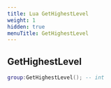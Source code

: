 ```yaml
---
title: Lua GetHighestLevel
weight: 1
hidden: true
menuTitle: GetHighestLevel
---
```

## GetHighestLevel
```lua
group:GetHighestLevel(); -- int
```